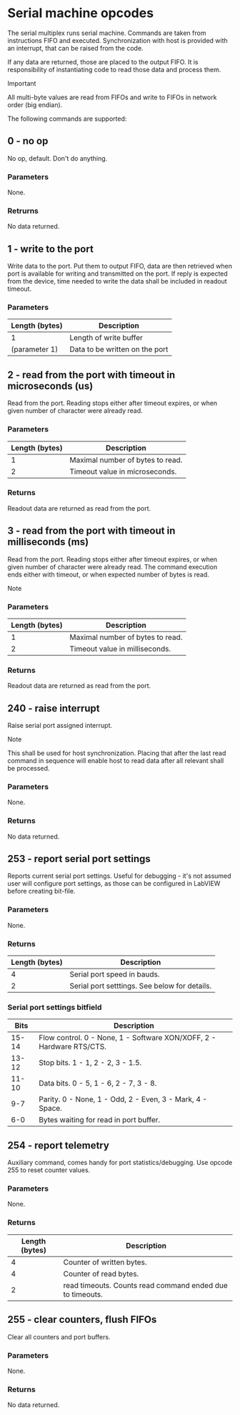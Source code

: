 # Serial machine opcodes

The serial multiplex runs serial machine. Commands are taken from instructions
FIFO and executed. Synchronization with host is provided with an interrupt,
that can be raised from the code.

If any data are returned, those are placed to the output FIFO. It is
responsibility of instantiating code to read those data and process them.

> [!IMPORTANT]
> All multi-byte values are read from FIFOs and write to FIFOs in network order
> (big endian).

The following commands are supported:

## 0 - no op

No op, default. Don't do anything.

### Parameters

None.

### Retrurns

No data returned.

## 1 - write to the port

Write data to the port. Put them to output FIFO, data are then retrieved when
port is available for writing and transmitted on the port. If reply is expected
from the device, time needed to write the data shall be included in readout timeout.

### Parameters

| Length (bytes) | Description                                                            |
| -------------- | ---------------------------------------------------------------------- |
| 1              | Length of write buffer                                                 | 
| (parameter 1)  | Data to be written on the port                                         |

## 2 - read from the port with timeout in microseconds (us)

Read from the port. Reading stops either after timeout expires, or when given
number of character were already read.

### Parameters

| Length (bytes) | Description                                                            |
| -------------- | ---------------------------------------------------------------------- |
| 1              | Maximal number of bytes to read.                                       |
| 2              | Timeout value in microseconds.                                         |

### Returns

Readout data are returned as read from the port.

## 3 - read from the port with timeout in milliseconds (ms)

Read from the port. Reading stops either after timeout expires, or when given
number of character were already read. The command execution ends either with
timeout, or when expected number of bytes is read.

> [!NOTE]

### Parameters

| Length (bytes) | Description                                                            |
| -------------- | ---------------------------------------------------------------------- |
| 1              | Maximal number of bytes to read.                                       |
| 2              | Timeout value in milliseconds.                                         |

### Returns

Readout data are returned as read from the port.

## 240 - raise interrupt

Raise serial port assigned interrupt.

> [!NOTE]
> This shall be used for host synchronization. Placing that after the last read
> command in sequence will enable host to read data after all relevant shall be processed.

### Parameters

None.

### Returns

No data returned.

## 253 - report serial port settings

Reports current serial port settings. Useful for debugging - it's not assumed
user will configure port settings, as those can be configured in LabVIEW before
creating bit-file.

### Parameters

None.

### Returns

| Length (bytes) | Description                                                            |
| -------------- | ---------------------------------------------------------------------- |
| 4              | Serial port speed in bauds.                                            |
| 2              | Serial port setttings. See below for details.                          |

### Serial port settings bitfield

| Bits  | Description                                                                     |
| ----- | ------------------------------------------------------------------------------- |
| 15-14 | Flow control. 0 - None, 1 - Software XON/XOFF, 2 - Hardware RTS/CTS.            |
| 13-12 | Stop bits. 1 - 1, 2 - 2, 3 - 1.5.                                               |
| 11-10 | Data bits. 0 - 5, 1 - 6, 2 - 7, 3 - 8.                                          |
| 9-7   | Parity. 0 - None, 1 - Odd, 2 - Even, 3 - Mark, 4 - Space.                       |
| 6-0   | Bytes waiting for read in port buffer.                                          |

## 254 - report telemetry

Auxiliary command, comes handy for port statistics/debugging. Use opcode 255 to
reset counter values.

### Parameters

None.

### Returns

| Length (bytes) | Description                                                            |
| -------------- | ---------------------------------------------------------------------- |
| 4              | Counter of written bytes.                                              |
| 4              | Counter of read bytes.                                                 |
| 2              | read timeouts. Counts read command ended due to timeouts.              |

## 255 - clear counters, flush FIFOs

Clear all counters and port buffers.

### Parameters

None.

### Returns

No data returned.
